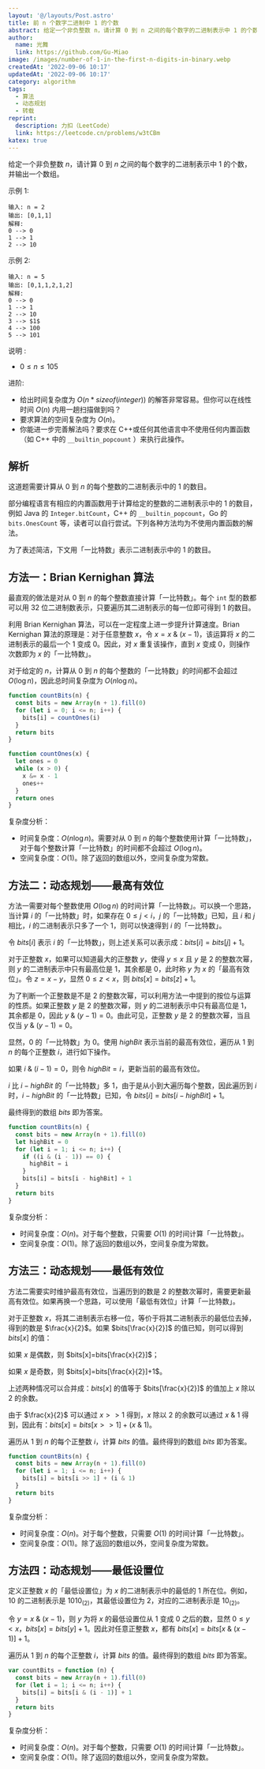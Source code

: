 ```yaml
---
layout: '@/layouts/Post.astro'
title: 前 n 个数字二进制中 1 的个数
abstract: 给定一个非负整数 n，请计算 0 到 n 之间的每个数字的二进制表示中 1 的个数，并输出一个数组。
author:
  name: 光舞
  link: https://github.com/Gu-Miao
image: /images/number-of-1-in-the-first-n-digits-in-binary.webp
createdAt: '2022-09-06 10:17'
updatedAt: '2022-09-06 10:17'
category: algorithm
tags:
  - 算法
  - 动态规划
  - 转载
reprint:
  description: 力扣（LeetCode）
  link: https://leetcode.cn/problems/w3tCBm
katex: true
---
```


给定一个非负整数 $n$，请计算 $0$ 到 $n$ 之间的每个数字的二进制表示中 $1$ 的个数，并输出一个数组。

示例 1:

```
输入: n = 2
输出: [0,1,1]
解释:
0 --> 0
1 --> 1
2 --> 10
```

示例 2:

```
输入: n = 5
输出: [0,1,1,2,1,2]
解释:
0 --> 0
1 --> 1
2 --> 10
3 --> $1$
4 --> 100
5 --> 101
```

说明 :

- $0 \le n \le 105$

进阶:

- 给出时间复杂度为 $O(n*sizeof(integer))$ 的解答非常容易。但你可以在线性时间 $O(n)$ 内用一趟扫描做到吗？
- 要求算法的空间复杂度为 $O(n)$。
- 你能进一步完善解法吗？要求在 C++或任何其他语言中不使用任何内置函数（如 C++ 中的 `__builtin_popcount` ）来执行此操作。

## 解析

这道题需要计算从 $0$ 到 $n$ 的每个整数的二进制表示中的 $1$ 的数目。

部分编程语言有相应的内置函数用于计算给定的整数的二进制表示中的 $1$ 的数目，例如 Java 的 `Integer.bitCount`，C++ 的 `__builtin_popcount`，Go 的 `bits.OnesCount` 等，读者可以自行尝试。下列各种方法均为不使用内置函数的解法。

为了表述简洁，下文用「一比特数」表示二进制表示中的 $1$ 的数目。

## 方法一：Brian Kernighan 算法

最直观的做法是对从 $0$ 到 $n$ 的每个整数直接计算「一比特数」。每个 `int` 型的数都可以用 32 位二进制数表示，只要遍历其二进制表示的每一位即可得到 $1$ 的数目。

利用 Brian Kernighan 算法，可以在一定程度上进一步提升计算速度。Brian Kernighan 算法的原理是：对于任意整数 $x$，令 $x=x~\&~(x-1)$，该运算将 $x$ 的二进制表示的最后一个 $1$ 变成 $0$。因此，对 $x$ 重复该操作，直到 $x$ 变成 $0$，则操作次数即为 $x$ 的「一比特数」。

对于给定的 $n$，计算从 $0$ 到 $n$ 的每个整数的「一比特数」的时间都不会超过 $O(\log n)$，因此总时间复杂度为 $O(n \log n)$。

```js
function countBits(n) {
  const bits = new Array(n + 1).fill(0)
  for (let i = 0; i <= n; i++) {
    bits[i] = countOnes(i)
  }
  return bits
}

function countOnes(x) {
  let ones = 0
  while (x > 0) {
    x &= x - 1
    ones++
  }
  return ones
}
```

复杂度分析：

- 时间复杂度：$O(n \log n)$。需要对从 $0$ 到 $n$ 的每个整数使用计算「一比特数」，对于每个整数计算「一比特数」的时间都不会超过 $O(\log n)$。
- 空间复杂度：$O(1)$。除了返回的数组以外，空间复杂度为常数。

## 方法二：动态规划——最高有效位

方法一需要对每个整数使用 $O(\log n)$ 的时间计算「一比特数」。可以换一个思路，当计算 $i$ 的「一比特数」时，如果存在 $0 \le j < i$，$j$ 的「一比特数」已知，且 $i$ 和 $j$ 相比，$i$ 的二进制表示只多了一个 $1$，则可以快速得到 $i$ 的「一比特数」。

令 $bits[i]$ 表示 $i$ 的「一比特数」，则上述关系可以表示成：$bits[i] = bits[j] + 1$。

对于正整数 $x$，如果可以知道最大的正整数 $y$，使得 $y \le x$ 且 $y$ 是 $2$ 的整数次幂，则 $y$ 的二进制表示中只有最高位是 $1$，其余都是 $0$，此时称 $y$ 为 $x$ 的「最高有效位」。令 $z=x-y$，显然 $0 \le z<x$，则 $bits[x]=bits[z]+1$。

为了判断一个正整数是不是 $2$ 的整数次幂，可以利用方法一中提到的按位与运算的性质。如果正整数 $y$ 是 $2$ 的整数次幂，则 $y$ 的二进制表示中只有最高位是 $1$，其余都是 $0$，因此 $y~\&~(y-1)=0$。由此可见，正整数 $y$ 是 $2$ 的整数次幂，当且仅当 $y~\&~(y-1)=0$。

显然，$0$ 的「一比特数」为 $0$。使用 $highBit$ 表示当前的最高有效位，遍历从 $1$ 到 $n$ 的每个正整数 $i$，进行如下操作。

如果 $i~\&~(i-1)=0$，则令 $highBit=i$，更新当前的最高有效位。

$i$ 比 $i-highBit$ 的「一比特数」多 $1$，由于是从小到大遍历每个整数，因此遍历到 $i$ 时，$i-highBit$ 的「一比特数」已知，令 $bits[i]=bits[i-highBit]+1$。

最终得到的数组 $bits$ 即为答案。

```js
function countBits(n) {
  const bits = new Array(n + 1).fill(0)
  let highBit = 0
  for (let i = 1; i <= n; i++) {
    if ((i & (i - 1)) == 0) {
      highBit = i
    }
    bits[i] = bits[i - highBit] + 1
  }
  return bits
}
```

复杂度分析：

- 时间复杂度：$O(n)$。对于每个整数，只需要 $O(1)$ 的时间计算「一比特数」。
- 空间复杂度：$O(1)$。除了返回的数组以外，空间复杂度为常数。

## 方法三：动态规划——最低有效位

方法二需要实时维护最高有效位，当遍历到的数是 $2$ 的整数次幂时，需要更新最高有效位。如果再换一个思路，可以使用「最低有效位」计算「一比特数」。

对于正整数 $x$，将其二进制表示右移一位，等价于将其二进制表示的最低位去掉，得到的数是 $\frac{x}{2}$。如果 $bits[\frac{x}{2}]$ 的值已知，则可以得到 $bits[x]$ 的值：

如果 $x$ 是偶数，则 $bits[x]=bits[\frac{x}{2}]$；

如果 $x$ 是奇数，则 $bits[x]=bits[\frac{x}{2}]+1$。

上述两种情况可以合并成：$bits[x]$ 的值等于 $bits[\frac{x}{2}]$ 的值加上 $x$ 除以 $2$ 的余数。

由于 $\frac{x}{2}$ 可以通过 $x>>1$ 得到，$x$ 除以 $2$ 的余数可以通过 $x~\&~1$ 得到，因此有：$bits[x]=bits[x>>1]+(x~\&~1)$。

遍历从 $1$ 到 $n$ 的每个正整数 $i$，计算 $bits$ 的值。最终得到的数组 $bits$ 即为答案。

```js
function countBits(n) {
  const bits = new Array(n + 1).fill(0)
  for (let i = 1; i <= n; i++) {
    bits[i] = bits[i >> 1] + (i & 1)
  }
  return bits
}
```

复杂度分析：

- 时间复杂度：$O(n)$。对于每个整数，只需要 $O(1)$ 的时间计算「一比特数」。
- 空间复杂度：$O(1)$。除了返回的数组以外，空间复杂度为常数。

## 方法四：动态规划——最低设置位

定义正整数 $x$ 的「最低设置位」为 $x$ 的二进制表示中的最低的 $1$ 所在位。例如，10 的二进制表示是 $1010_{(2)}$，其最低设置位为 $2$，对应的二进制表示是 $10_{(2)}$。

令 $y=x~\&~(x-1)$，则 $y$ 为将 $x$ 的最低设置位从 $1$ 变成 $0$ 之后的数，显然 $0 \le y<x$，$bits[x]=bits[y]+1$。因此对任意正整数 $x$，都有 $bits[x]=bits[x~\&~(x-1)]+1$。

遍历从 $1$ 到 $n$ 的每个正整数 $i$，计算 $bits$ 的值。最终得到的数组 $bits$ 即为答案。

```js
var countBits = function (n) {
  const bits = new Array(n + 1).fill(0)
  for (let i = 1; i <= n; i++) {
    bits[i] = bits[i & (i - 1)] + 1
  }
  return bits
}
```

复杂度分析：

- 时间复杂度：$O(n)$。对于每个整数，只需要 $O(1)$ 的时间计算「一比特数」。
- 空间复杂度：$O(1)$。除了返回的数组以外，空间复杂度为常数。
